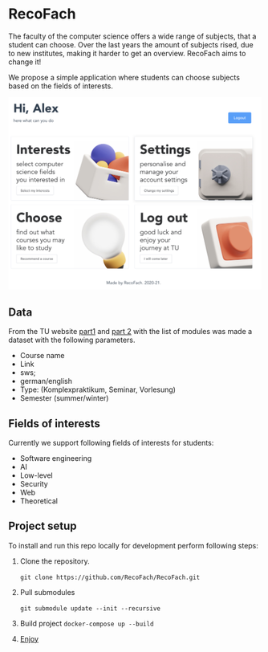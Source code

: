 # RecoFach

The faculty of the computer science offers a wide range of subjects, that a student can choose.
Over the last years the amount of subjects rised, due to new institutes, making it harder to get an overview.
RecoFach aims to change it! 

We propose a simple application where students can choose subjects based on the fields of interests.

![UI poster](public/ui.png)

## Data

From the  TU website [part1](https://wwwdek.inf.tu-dresden.de/lehre/sose/19/lehrangebot.html) and [part 2](https://wwwdek.inf.tu-dresden.de/lehre/wise/21/modullisten/mod-list_inf_Fakultät%20Informatik_wise2021.pdf)  with the list of modules was made a dataset with the following parameters.
* Course name
* Link
* sws;
* german/english
* Type: (Komplexpraktikum, Seminar, Vorlesung) 
* Semester (summer/winter)

## Fields of interests 
Currently we support following fields of interests for students:
* Software engineering 
* AI
* Low-level 
* Security 
* Web 
* Theoretical

## Project setup
To install and run this repo locally for development
perform following steps:

1. Clone the repository.

    ```git clone https://github.com/RecoFach/RecoFach.git```

1. Pull submodules

    ```git submodule update --init --recursive```

1. Build project
    ```docker-compose up --build```

1. [Enjoy](http://localhost:3000) 
